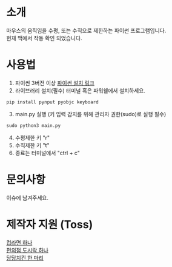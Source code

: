 소개
===
마우스의 움직임을 수평, 또는 수직으로 제한하는 파이썬 프로그램입니다.   
현재 맥에서 작동 확인 되었습니다.

사용법
===
1. 파이썬 3버전 이상 [파이썬 설치 링크](https://www.python.org/downloads/)
2. 라이브러리 설치(필수) 터미널 혹은 파워쉘에서 설치하세요.
```   
pip install pynput pyobjc keyboard
```
3. main.py 실행 (키 입력 감지를 위해 관리자 권한(sudo)로 실행 필수)
```
sudo python3 main.py
```
4. 수평제한 키 "r"
5. 수직제한 키 "t"
6. 종료는 터미널에서 "ctrl + c"

문의사항
===
이슈에 남겨주세요.


제작자 지원 (Toss)
===
[컵라면 하나](https://toss.me/saramjh/1400)   
[편의점 도시락 하나](https://toss.me/saramjh/3400)   
[당당치킨 한 마리](https://toss.me/saramjh/6990)
